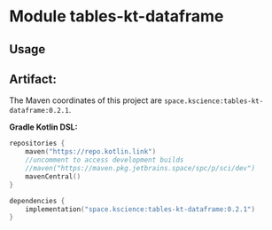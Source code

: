 # Module tables-kt-dataframe



## Usage

## Artifact:

The Maven coordinates of this project are `space.kscience:tables-kt-dataframe:0.2.1`.

**Gradle Kotlin DSL:**
```kotlin
repositories {
    maven("https://repo.kotlin.link")
    //uncomment to access development builds
    //maven("https://maven.pkg.jetbrains.space/spc/p/sci/dev")
    mavenCentral()
}

dependencies {
    implementation("space.kscience:tables-kt-dataframe:0.2.1")
}
```
